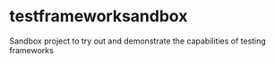 testframeworksandbox
====================

Sandbox project to try out and demonstrate the capabilities of testing frameworks
